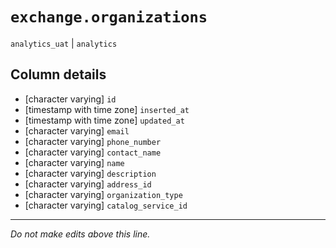 # `exchange.organizations`
`analytics_uat` | `analytics`

## Column details
* [character varying] `id`
* [timestamp with time zone] `inserted_at`
* [timestamp with time zone] `updated_at`
* [character varying] `email`
* [character varying] `phone_number`
* [character varying] `contact_name`
* [character varying] `name`
* [character varying] `description`
* [character varying] `address_id`
* [character varying] `organization_type`
* [character varying] `catalog_service_id`

-------------------------------------------------------------------------------
*Do not make edits above this line.*
